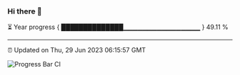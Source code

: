 ### Hi there 👋

⏳ Year progress { ██████████████▁▁▁▁▁▁▁▁▁▁▁▁▁▁▁▁ } 49.11 %

---

⏰ Updated on Thu, 29 Jun 2023 06:15:57 GMT

![Progress Bar CI](https://github.com/liununu/liununu/workflows/Progress%20Bar%20CI/badge.svg)
